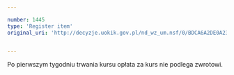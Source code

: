 ```yaml
---

number: 1445
type: 'Register item'
original_uri: 'http://decyzje.uokik.gov.pl/nd_wz_um.nsf/0/BDCA6A2DE0A23178C125747800383CBF?OpenDocument'


---
```


Po pierwszym tygodniu trwania kursu opłata za kurs  nie podlega zwrotowi. 

